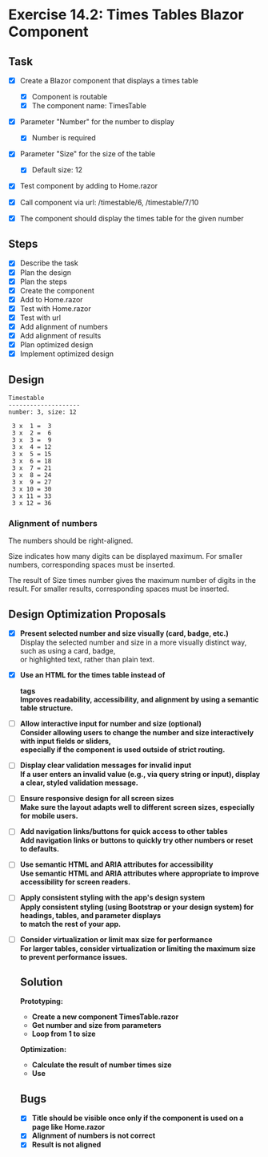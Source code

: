 # Exercise 14.2: Times Tables Blazor Component

## Task
- [x] Create a Blazor component that displays a times table
  - [x] Component is routable
  - [x] The component name: TimesTable
- [x] Parameter "Number" for the number to display
  - [x] Number is required
- [x] Parameter "Size" for the size of the table
  - [x] Default size: 12

- [x] Test component by adding to Home.razor
- [x] Call component via url: /timestable/6, /timestable/7/10

- [x] The component should display the times table for the given number

## Steps
- [X] Describe the task
- [X] Plan the design
- [x] Plan the steps
- [x] Create the component
- [x] Add to Home.razor
- [x] Test with Home.razor
- [x] Test with url
- [x] Add alignment of numbers
- [x] Add alignment of results
- [x] Plan optimized design
- [x] Implement optimized design

## Design

``` text
Timestable
--------------------
number: 3, size: 12

 3 x  1 =  3
 3 x  2 =  6
 3 x  3 =  9
 3 x  4 = 12
 3 x  5 = 15
 3 x  6 = 18
 3 x  7 = 21
 3 x  8 = 24
 3 x  9 = 27
 3 x 10 = 30
 3 x 11 = 33
 3 x 12 = 36
```

### Alignment of numbers
The numbers should be right-aligned.

Size indicates how many digits can be displayed maximum.
For smaller numbers, corresponding spaces must be inserted.

The result of Size times number gives the maximum number of digits in the result.
For smaller results, corresponding spaces must be inserted.

## Design Optimization Proposals

- [x] **Present selected number and size visually (card, badge, etc.)**  
  Display the selected number and size in a more visually distinct way, such as using a card, badge,  
  or highlighted text, rather than plain text.

- [x] **Use an HTML <table> for the times table instead of <p> tags**  
  Improves readability, accessibility, and alignment by using a semantic table structure.

- [ ] **Allow interactive input for number and size (optional)**  
  Consider allowing users to change the number and size interactively with input fields or sliders,  
  especially if the component is used outside of strict routing.

- [ ] **Display clear validation messages for invalid input**  
  If a user enters an invalid value (e.g., via query string or input), display a clear, styled validation message.

- [ ] **Ensure responsive design for all screen sizes**  
  Make sure the layout adapts well to different screen sizes, especially for mobile users.

- [ ] **Add navigation links/buttons for quick access to other tables**  
  Add navigation links or buttons to quickly try other numbers or reset to defaults.

- [ ] **Use semantic HTML and ARIA attributes for accessibility**  
  Use semantic HTML and ARIA attributes where appropriate to improve accessibility for screen readers.

- [ ] **Apply consistent styling with the app's design system**  
  Apply consistent styling (using Bootstrap or your design system) for headings, tables, and parameter displays  
  to match the rest of your app.

- [ ] **Consider virtualization or limit max size for performance**  
  For larger tables, consider virtualization or limiting the maximum size to prevent performance issues.

## Solution
Prototyping:
- Create a new component TimesTable.razor
- Get number and size from parameters
- Loop from 1 to size

Optimization:
- Calculate the result of number times size
- Use

## Bugs
- [X] Title should be visible once only if the component is used on a page like Home.razor
- [x] Alignment of numbers is not correct
- [x] Result is not aligned